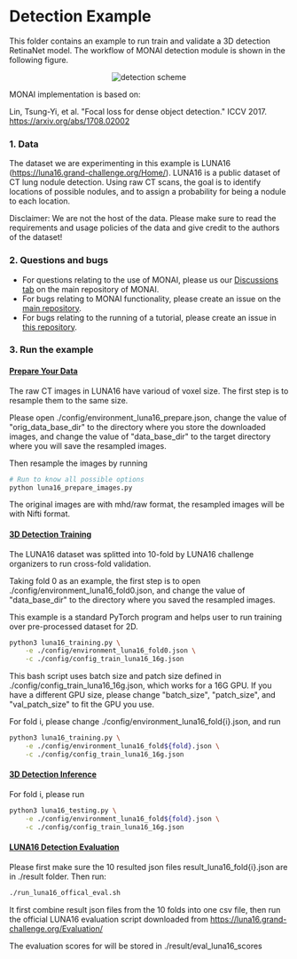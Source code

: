 # Detection Example
This folder contains an example to run train and validate a 3D detection RetinaNet model.
The workflow of MONAI detection module is shown in the following figure.
<p align="center">
  <img src="https://github.com/Project-MONAI/MONAI/blob/dev/docs/images/detection.png" alt="detection scheme")
</p>

MONAI implementation is based on:

Lin, Tsung-Yi, et al. "Focal loss for dense object detection." ICCV 2017. https://arxiv.org/abs/1708.02002

### 1. Data

The dataset we are experimenting in this example is LUNA16 (https://luna16.grand-challenge.org/Home/).
LUNA16 is a public dataset of CT lung nodule detection. Using raw CT scans, the goal is to identify locations of possible nodules, and to assign a probability for being a nodule to each location.

Disclaimer: We are not the host of the data. Please make sure to read the requirements and usage policies of the data and give credit to the authors of the dataset!

### 2. Questions and bugs

- For questions relating to the use of MONAI, please us our [Discussions tab](https://github.com/Project-MONAI/MONAI/discussions) on the main repository of MONAI.
- For bugs relating to MONAI functionality, please create an issue on the [main repository](https://github.com/Project-MONAI/MONAI/issues).
- For bugs relating to the running of a tutorial, please create an issue in [this repository](https://github.com/Project-MONAI/Tutorials/issues).

### 3. Run the example
#### [Prepare Your Data](./luna16_prepare_images.py)

The raw CT images in LUNA16 have varioud of voxel size. The first step is to resample them to the same size.

Please open ./config/environment_luna16_prepare.json, change the value of "orig_data_base_dir" to the directory where you store the downloaded images, and change the value of "data_base_dir" to the target directory where you will save the resampled images.

Then resample the images by running
```bash
# Run to know all possible options
python luna16_prepare_images.py
```

The original images are with mhd/raw format, the resampled images will be with Nifti format.

#### [3D Detection Training](./luna16_training.py)

The LUNA16 dataset was splitted into 10-fold by LUNA16 challenge organizers to run cross-fold validation.

Taking fold 0 as an example, the first step is to open ./config/environment_luna16_fold0.json,
and change the value of "data_base_dir" to the directory where you saved the resampled images.

This example is a standard PyTorch program and helps user to run training over pre-processed dataset for 2D.
```bash
python3 luna16_training.py \
    -e ./config/environment_luna16_fold0.json \
    -c ./config/config_train_luna16_16g.json
```

This bash script uses batch size and patch size defined in ./config/config_train_luna16_16g.json, which works for a 16G GPU.
If you have a different GPU size, please change "batch_size", "patch_size", and "val_patch_size" to fit the GPU you use.

For fold i, please change ./config/environment_luna16_fold{i}.json, and run
```bash
python3 luna16_training.py \
    -e ./config/environment_luna16_fold${fold}.json \
    -c ./config/config_train_luna16_16g.json
```

#### [3D Detection Inference](./luna16_testing.py)
For fold i, please run
```bash
python3 luna16_testing.py \
    -e ./config/environment_luna16_fold${fold}.json \
    -c ./config/config_train_luna16_16g.json
```


#### [LUNA16 Detection Evaluation](./run_luna16_offical_eval.sh)

Please first make sure the 10 resulted json files result_luna16_fold{i}.json are in ./result folder.
Then run:
```bash
./run_luna16_offical_eval.sh
```

It first combine result json files from the 10 folds into one csv file, 
then run the official LUNA16 evaluation script downloaded from https://luna16.grand-challenge.org/Evaluation/

The evaluation scores for will be stored in ./result/eval_luna16_scores